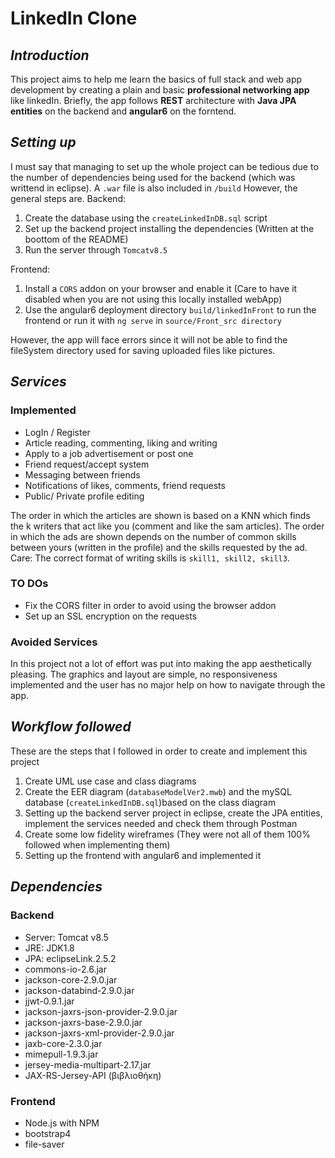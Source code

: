 ﻿# LinkedIn Clone

## *Introduction*
This project aims to help me learn the basics of full stack and web app development by creating a plain and basic **professional networking app** like linkedIn. Briefly, the app follows **REST** architecture with **Java JPA entities** on the backend and **angular6** on the forntend.


## *Setting up*
I must say that managing to set up the whole project can be tedious due to the number of dependencies being used for the backend (which was writtend in eclipse). A `.war` file is also included in `/build`
However, the general steps are.
Backend:
1. Create the database using the `createLinkedInDB.sql` script
2. Set up the backend project installing the dependencies (Written at the boottom of the README)
3. Run the server through `Tomcatv8.5`

Frontend:
1. Install a `CORS` addon on your browser and enable it (Care to have it disabled when you are not using this locally installed webApp)
2.  Use the angular6 deployment directory `build/linkedInFront` to run the frontend or run it with `ng serve` in `source/Front_src directory`

However, the app will face errors since it will not be able to find the fileSystem directory used for saving uploaded files like pictures.

## *Services*
### Implemented
* LogIn / Register
* Article reading, commenting, liking and writing
* Apply to a job advertisement or post one
* Friend request/accept system
* Messaging between friends
* Notifications of likes, comments, friend requests
* Public/ Private profile editing

The order in which the articles are shown is based on a KNN which finds the k writers that act like you (comment and like the sam articles).
The order in which the ads are shown depends on the number of common skills between yours (written in the profile) and the skills requested by the ad. Care: The correct format of writing skills is `skill1, skill2, skill3`.

###  TO DOs
* Fix the CORS filter in order to avoid using the browser addon
* Set up an SSL encryption on the requests
### Avoided Services
In this project not a lot of effort was put into making the app aesthetically pleasing. The graphics and layout are simple, no responsiveness implemented and the user has no major help on how to navigate through the app.

## *Workflow followed*
These are the steps that I followed in order to create and implement this project
1. Create  UML use case and class diagrams
2. Create the EER diagram (`databaseModelVer2.mwb`) and the mySQL database (`createLinkedInDB.sql`)based on the class diagram
3. Setting up the backend server project in eclipse, create the JPA entities, implement the services needed and check them through Postman
4. Create some low fidelity wireframes (They were not all of them 100% followed when implementing them)
5. Setting up the frontend with angular6 and implemented it

## *Dependencies*
### Backend 

* Server: Tomcat v8.5
* JRE: JDK1.8
* JPA: eclipseLink.2.5.2
* commons-io-2.6.jar
* jackson-core-2.9.0.jar
* jackson-databind-2.9.0.jar
* jjwt-0.9.1.jar
* jackson-jaxrs-json-provider-2.9.0.jar
* jackson-jaxrs-base-2.9.0.jar
* jackson-jaxrs-xml-provider-2.9.0.jar
* jaxb-core-2.3.0.jar
* mimepull-1.9.3.jar
* jersey-media-multipart-2.17.jar
* JAX-RS-Jersey-API (βιβλιοθήκη)

### Frontend
* Node.js with NPM
* bootstrap4
* file-saver



```
